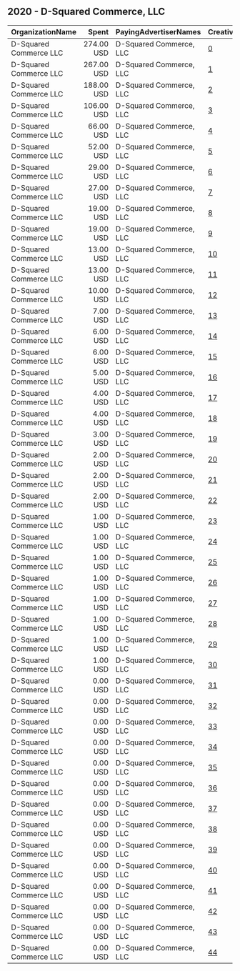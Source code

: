 ## 2020 - D-Squared Commerce, LLC 
|OrganizationName|Spent|PayingAdvertiserNames|CreativeUrls|Impressions|Genders|AgeBrackets|CountryCodes|BillingAddresses|CandidateBallotInformation|
|:---|---:|:---|:---|---:|:---|:---|:---|:---|:---|
|D-Squared Commerce  LLC|274.00 USD|D-Squared Commerce, LLC|[0](https://www.snap.com/political-ads/asset/aae099033cd14608903d540b296be5050eba1cd670c29120db9de1adb2f5b986?mediaType=mp4)|303,183|||united states|US|PrezzyFlipFlops|
|D-Squared Commerce  LLC|267.00 USD|D-Squared Commerce, LLC|[1](https://www.snap.com/political-ads/asset/4ba19f2eacf0d97c3550039f3f2e4fbd1d3ede036de6951486b63073bb72edce?mediaType=mp4)|163,925|||united states|US|PrezzyFlipFlops|
|D-Squared Commerce  LLC|188.00 USD|D-Squared Commerce, LLC|[2](https://www.snap.com/political-ads/asset/ba50edcd9365ff75a9621da98955351521d1c7e90e2ce7012bf699ae255dbec2?mediaType=jpg)|120,122||18-35|united states|US||
|D-Squared Commerce  LLC|106.00 USD|D-Squared Commerce, LLC|[3](https://www.snap.com/political-ads/asset/a6fbf5e9df9e5da333b7290b2fc06c7f9e1c9da978f35bf113b835acb155bf5d?mediaType=jpg)|108,847||35-|united states|US||
|D-Squared Commerce  LLC|66.00 USD|D-Squared Commerce, LLC|[4](https://www.snap.com/political-ads/asset/87368df690d0b31c884f0f02d5a4dcc6a7d88f1999f4cad04709388d62db8ff0?mediaType=jpg)|48,420||18-35|united states|US|PrezzyFlipFlops|
|D-Squared Commerce  LLC|52.00 USD|D-Squared Commerce, LLC|[5](https://www.snap.com/political-ads/asset/18a21d3e3ed71d18009ff8fe9fa26a4ea73fa62f05db06dba5d9647ebd93c176?mediaType=png)|55,798||35-|united states|US||
|D-Squared Commerce  LLC|29.00 USD|D-Squared Commerce, LLC|[6](https://www.snap.com/political-ads/asset/5483bf70df54aa5fa178d8e7daff7bb459c629333fa0bffd0132be2272494db4?mediaType=png)|18,949||18-35|united states|US||
|D-Squared Commerce  LLC|27.00 USD|D-Squared Commerce, LLC|[7](https://www.snap.com/political-ads/asset/ba50edcd9365ff75a9621da98955351521d1c7e90e2ce7012bf699ae255dbec2?mediaType=jpg)|28,556||35-|united states|US||
|D-Squared Commerce  LLC|19.00 USD|D-Squared Commerce, LLC|[8](https://www.snap.com/political-ads/asset/8d3bdab0c964991dab274562f4858b7b2757e868d48112fc4743566afbfd8c3a?mediaType=jpg)|13,848||18-35|united states|US|PrezzyFlipFlops|
|D-Squared Commerce  LLC|19.00 USD|D-Squared Commerce, LLC|[9](https://www.snap.com/political-ads/asset/91c1613924df12495f75a2bc8f876ddc4c604aecc0b3ee74bdbf8992e4746306?mediaType=jpg)|13,496||18-35|united states|US|PrezzyFlipFlops|
|D-Squared Commerce  LLC|13.00 USD|D-Squared Commerce, LLC|[10](https://www.snap.com/political-ads/asset/a6fbf5e9df9e5da333b7290b2fc06c7f9e1c9da978f35bf113b835acb155bf5d?mediaType=jpg)|7,674||18-35|united states|US||
|D-Squared Commerce  LLC|13.00 USD|D-Squared Commerce, LLC|[11](https://www.snap.com/political-ads/asset/bd53bbc8f95604475f80724da43737b13968882a9dc8a1c2cab98291826bfe46?mediaType=jpg)|8,231||18-35|united states|US||
|D-Squared Commerce  LLC|10.00 USD|D-Squared Commerce, LLC|[12](https://www.snap.com/political-ads/asset/ec5df581b5331385d2ba0378de4118fd7d002b66e5426fdf1301ceaaca83be97?mediaType=jpg)|5,948||18-35|united states|US||
|D-Squared Commerce  LLC|7.00 USD|D-Squared Commerce, LLC|[13](https://www.snap.com/political-ads/asset/5483bf70df54aa5fa178d8e7daff7bb459c629333fa0bffd0132be2272494db4?mediaType=png)|8,146||35-|united states|US||
|D-Squared Commerce  LLC|6.00 USD|D-Squared Commerce, LLC|[14](https://www.snap.com/political-ads/asset/bd53bbc8f95604475f80724da43737b13968882a9dc8a1c2cab98291826bfe46?mediaType=jpg)|7,021||35-|united states|US||
|D-Squared Commerce  LLC|6.00 USD|D-Squared Commerce, LLC|[15](https://www.snap.com/political-ads/asset/a6fbf5e9df9e5da333b7290b2fc06c7f9e1c9da978f35bf113b835acb155bf5d?mediaType=jpg)|6,682||35-|united states|US||
|D-Squared Commerce  LLC|5.00 USD|D-Squared Commerce, LLC|[16](https://www.snap.com/political-ads/asset/ec5df581b5331385d2ba0378de4118fd7d002b66e5426fdf1301ceaaca83be97?mediaType=jpg)|5,267||35-|united states|US||
|D-Squared Commerce  LLC|4.00 USD|D-Squared Commerce, LLC|[17](https://www.snap.com/political-ads/asset/7fbb5553d0a2bf31bc37b6f77b0f67e991890a4273f5618a3e64b2912d623370?mediaType=mp4)|2,456||18-35|united states|US||
|D-Squared Commerce  LLC|4.00 USD|D-Squared Commerce, LLC|[18](https://www.snap.com/political-ads/asset/ba50edcd9365ff75a9621da98955351521d1c7e90e2ce7012bf699ae255dbec2?mediaType=jpg)|4,801||35-|united states|US||
|D-Squared Commerce  LLC|3.00 USD|D-Squared Commerce, LLC|[19](https://www.snap.com/political-ads/asset/6ae1c096aebe675fa88b8cea97b68e919ede2e596284e593d5e675566c219d29?mediaType=mp4)|3,300||35-|united states|US||
|D-Squared Commerce  LLC|2.00 USD|D-Squared Commerce, LLC|[20](https://www.snap.com/political-ads/asset/bd53bbc8f95604475f80724da43737b13968882a9dc8a1c2cab98291826bfe46?mediaType=jpg)|2,609||35-|united states|US||
|D-Squared Commerce  LLC|2.00 USD|D-Squared Commerce, LLC|[21](https://www.snap.com/political-ads/asset/69a95eb34e4ad85a0e0a1bee3bde05a823f4b9ed863ff855b58495bcbe4154b5?mediaType=mp4)|1,318||18-35|united states|US||
|D-Squared Commerce  LLC|2.00 USD|D-Squared Commerce, LLC|[22](https://www.snap.com/political-ads/asset/18a21d3e3ed71d18009ff8fe9fa26a4ea73fa62f05db06dba5d9647ebd93c176?mediaType=png)|1,459||18-35|united states|US||
|D-Squared Commerce  LLC|1.00 USD|D-Squared Commerce, LLC|[23](https://www.snap.com/political-ads/asset/3927951d961266e26f24895220a3509a2eb521c9de2b4cc6406233d1036f4730?mediaType=mp4)|1,628||35-|united states|US||
|D-Squared Commerce  LLC|1.00 USD|D-Squared Commerce, LLC|[24](https://www.snap.com/political-ads/asset/f9a587eff9532193f69034cbd51152a79e7ab024041cad0259d925ca37abf459?mediaType=png)|1,161||35-|united states|US||
|D-Squared Commerce  LLC|1.00 USD|D-Squared Commerce, LLC|[25](https://www.snap.com/political-ads/asset/ec5df581b5331385d2ba0378de4118fd7d002b66e5426fdf1301ceaaca83be97?mediaType=jpg)|1,500||35-|united states|US||
|D-Squared Commerce  LLC|1.00 USD|D-Squared Commerce, LLC|[26](https://www.snap.com/political-ads/asset/eff35d32ad47e56d12c29113d235d7a63bbb40cf58a733584daec35c3c964f11?mediaType=png)|1,123||35-|united states|US||
|D-Squared Commerce  LLC|1.00 USD|D-Squared Commerce, LLC|[27](https://www.snap.com/political-ads/asset/eff35d32ad47e56d12c29113d235d7a63bbb40cf58a733584daec35c3c964f11?mediaType=png)|1,017||35-|united states|US||
|D-Squared Commerce  LLC|1.00 USD|D-Squared Commerce, LLC|[28](https://www.snap.com/political-ads/asset/f9a587eff9532193f69034cbd51152a79e7ab024041cad0259d925ca37abf459?mediaType=png)|1,218||35-|united states|US||
|D-Squared Commerce  LLC|1.00 USD|D-Squared Commerce, LLC|[29](https://www.snap.com/political-ads/asset/5483bf70df54aa5fa178d8e7daff7bb459c629333fa0bffd0132be2272494db4?mediaType=png)|1,015||35-|united states|US||
|D-Squared Commerce  LLC|1.00 USD|D-Squared Commerce, LLC|[30](https://www.snap.com/political-ads/asset/eff35d32ad47e56d12c29113d235d7a63bbb40cf58a733584daec35c3c964f11?mediaType=png)|503||18-35|united states|US||
|D-Squared Commerce  LLC|0.00 USD|D-Squared Commerce, LLC|[31](https://www.snap.com/political-ads/asset/69a95eb34e4ad85a0e0a1bee3bde05a823f4b9ed863ff855b58495bcbe4154b5?mediaType=mp4)|801||35-|united states|US||
|D-Squared Commerce  LLC|0.00 USD|D-Squared Commerce, LLC|[32](https://www.snap.com/political-ads/asset/6ae1c096aebe675fa88b8cea97b68e919ede2e596284e593d5e675566c219d29?mediaType=mp4)|443||18-35|united states|US||
|D-Squared Commerce  LLC|0.00 USD|D-Squared Commerce, LLC|[33](https://www.snap.com/political-ads/asset/d0788b28bcadee47f54f8e9b4b79d3074fac8195f91655dbf48c79fe7fb0d9e7?mediaType=mp4)|701||35-|united states|US||
|D-Squared Commerce  LLC|0.00 USD|D-Squared Commerce, LLC|[34](https://www.snap.com/political-ads/asset/d0788b28bcadee47f54f8e9b4b79d3074fac8195f91655dbf48c79fe7fb0d9e7?mediaType=mp4)|370||18-35|united states|US||
|D-Squared Commerce  LLC|0.00 USD|D-Squared Commerce, LLC|[35](https://www.snap.com/political-ads/asset/83630d624757919582bbcaab94feba6591808c90841391dc9814ab804e8f2325?mediaType=mp4)|363||18-35|united states|US||
|D-Squared Commerce  LLC|0.00 USD|D-Squared Commerce, LLC|[36](https://www.snap.com/political-ads/asset/69a95eb34e4ad85a0e0a1bee3bde05a823f4b9ed863ff855b58495bcbe4154b5?mediaType=mp4)|448||35-|united states|US||
|D-Squared Commerce  LLC|0.00 USD|D-Squared Commerce, LLC|[37](https://www.snap.com/political-ads/asset/3927951d961266e26f24895220a3509a2eb521c9de2b4cc6406233d1036f4730?mediaType=mp4)|411||18-35|united states|US||
|D-Squared Commerce  LLC|0.00 USD|D-Squared Commerce, LLC|[38](https://www.snap.com/political-ads/asset/83630d624757919582bbcaab94feba6591808c90841391dc9814ab804e8f2325?mediaType=mp4)|773||35-|united states|US||
|D-Squared Commerce  LLC|0.00 USD|D-Squared Commerce, LLC|[39](https://www.snap.com/political-ads/asset/d0788b28bcadee47f54f8e9b4b79d3074fac8195f91655dbf48c79fe7fb0d9e7?mediaType=mp4)|451||35-|united states|US||
|D-Squared Commerce  LLC|0.00 USD|D-Squared Commerce, LLC|[40](https://www.snap.com/political-ads/asset/83630d624757919582bbcaab94feba6591808c90841391dc9814ab804e8f2325?mediaType=mp4)|800||35-|united states|US||
|D-Squared Commerce  LLC|0.00 USD|D-Squared Commerce, LLC|[41](https://www.snap.com/political-ads/asset/3927951d961266e26f24895220a3509a2eb521c9de2b4cc6406233d1036f4730?mediaType=mp4)|523||35-|united states|US||
|D-Squared Commerce  LLC|0.00 USD|D-Squared Commerce, LLC|[42](https://www.snap.com/political-ads/asset/18a21d3e3ed71d18009ff8fe9fa26a4ea73fa62f05db06dba5d9647ebd93c176?mediaType=png)|713||35-|united states|US||
|D-Squared Commerce  LLC|0.00 USD|D-Squared Commerce, LLC|[43](https://www.snap.com/political-ads/asset/f9a587eff9532193f69034cbd51152a79e7ab024041cad0259d925ca37abf459?mediaType=png)|476||18-35|united states|US||
|D-Squared Commerce  LLC|0.00 USD|D-Squared Commerce, LLC|[44](https://www.snap.com/political-ads/asset/6ae1c096aebe675fa88b8cea97b68e919ede2e596284e593d5e675566c219d29?mediaType=mp4)|635||35-|united states|US||
